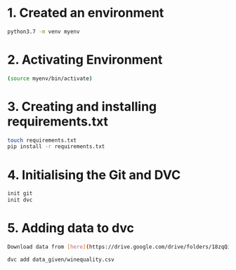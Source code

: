# 1. Created an environment

```bash
python3.7 -m venv myenv
```

# 2. Activating Environment

```bash
(source myenv/bin/activate)
```

# 3. Creating and installing requirements.txt

```bash
touch requirements.txt
pip install -r requirements.txt
```

# 4. Initialising the Git and DVC

```bash
init git
init dvc
```

# 5. Adding data to dvc

```bash
Download data from [here](https://drive.google.com/drive/folders/18zqQiCJVgF7uzXgfbIJ-04zgz1ItNfF5?usp=sharing)
```

```bash
dvc add data_given/winequality.csv
```


